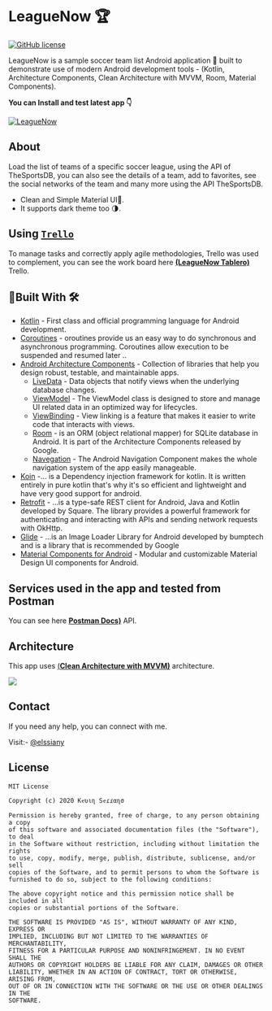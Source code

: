 # LeagueNow 🏆

[![GitHub license](https://img.shields.io/badge/License-MIT-blue.svg)](LICENSE)

LeagueNow is a sample soccer team list Android application 📱 built to demonstrate use of modern Android development tools - (Kotlin, Architecture Components, Clean Architecture with MVVM, Room, Material Components).

**You can Install and test latest app 👇**

[![LeagueNow](https://img.shields.io/badge/LeagueNow%F0%9F%93%A8%F0%9F%93%B2-APK-brightgreen.svg?style=for-the-badge&logo=android)](https://github.com/ikevinsm/LeagueNow/raw/master/apk/LeagueNow.apk)

## About
Load the list of teams of a specific soccer league, using the API of TheSportsDB, you can also see the details of a team, add to favorites, see the social networks of the team and many more using the API TheSportsDB.

- Clean and Simple Material UI🤩.
- It supports dark theme too 🌗.

## Using [`Trello`](https://trello.com/)
To manage tasks and correctly apply agile methodologies, Trello was used to complement, you can see the work board here [**(LeagueNow Tablero)**](https://trello.com/b/1Wwomo1F/league-now-android-skills-test) Trello.


## 🔨Built With 🛠️
- [Kotlin](https://kotlinlang.org/) - First class and official programming language for Android development.
- [Coroutines](https://developer.android.com/codelabs/kotlin-coroutines#0) - oroutines provide us an easy way to do synchronous and asynchronous programming. Coroutines allow execution to be suspended and resumed later ..
- [Android Architecture Components](https://developer.android.com/topic/libraries/architecture) - Collection of libraries that help you design robust, testable, and maintainable apps.
  - [LiveData](https://developer.android.com/topic/libraries/architecture/livedata) - Data objects that notify views when the underlying database changes.
  - [ViewModel](https://developer.android.com/topic/libraries/architecture/viewmodel) - The ViewModel class is designed to store and manage UI related data in an optimized way for lifecycles.
  - [ViewBinding](https://developer.android.com/topic/libraries/view-binding) - View linking is a feature that makes it easier to write code that interacts with views.
  - [Room](https://developer.android.com/training/data-storage/room) - is an ORM (object relational mapper) for SQLite database in Android. It is part of the Architecture Components released by Google.
  - [Navegation](https://developer.android.com/guide/navigation/navigation-principles) - The Android Navigation Component makes the whole navigation system of the app easily manageable.
- [Koin](https://insert-koin.io/docs/quickstart/kotlin) -... is a Dependency injection framework for kotlin. It is written entirely in pure kotlin that's why it's so efficient and lightweight and have very good support for android.
- [Retrofit](https://square.github.io/retrofit/) - ...is a type-safe REST client for Android, Java and Kotlin developed by Square. The library provides a powerful framework for authenticating and interacting with APIs and sending network requests with OkHttp.
- [Glide](https://bumptech.github.io/glide/) - ...is an Image Loader Library for Android developed by bumptech and is a library that is recommended by Google
- [Material Components for Android](https://github.com/material-components/material-components-android) - Modular and customizable Material Design UI components for Android.


## Services used in the app and tested from Postman
You can see here [**Postman Docs)**](https://documenter.getpostman.com/view/9398207/TzzHnDag) API.



## Architecture
This app uses [(**Clean Architecture with MVVM)**](https://www.toptal.com/android/android-apps-mvvm-with-clean-architecture) architecture.

![](https://uploads.toptal.io/blog/image/127608/toptal-blog-image-1543413671794-80993a19fea97477524763c908b50a7a.png)

## Contact
If you need any help, you can connect with me.

Visit:- [@elssiany](https://www.instagram.com/elssiany/)



## License
```
MIT License

Copyright (c) 2020 Kҽʋιɳ Sҽɾɾαɳσ

Permission is hereby granted, free of charge, to any person obtaining a copy
of this software and associated documentation files (the "Software"), to deal
in the Software without restriction, including without limitation the rights
to use, copy, modify, merge, publish, distribute, sublicense, and/or sell
copies of the Software, and to permit persons to whom the Software is
furnished to do so, subject to the following conditions:

The above copyright notice and this permission notice shall be included in all
copies or substantial portions of the Software.

THE SOFTWARE IS PROVIDED "AS IS", WITHOUT WARRANTY OF ANY KIND, EXPRESS OR
IMPLIED, INCLUDING BUT NOT LIMITED TO THE WARRANTIES OF MERCHANTABILITY,
FITNESS FOR A PARTICULAR PURPOSE AND NONINFRINGEMENT. IN NO EVENT SHALL THE
AUTHORS OR COPYRIGHT HOLDERS BE LIABLE FOR ANY CLAIM, DAMAGES OR OTHER
LIABILITY, WHETHER IN AN ACTION OF CONTRACT, TORT OR OTHERWISE, ARISING FROM,
OUT OF OR IN CONNECTION WITH THE SOFTWARE OR THE USE OR OTHER DEALINGS IN THE
SOFTWARE.
